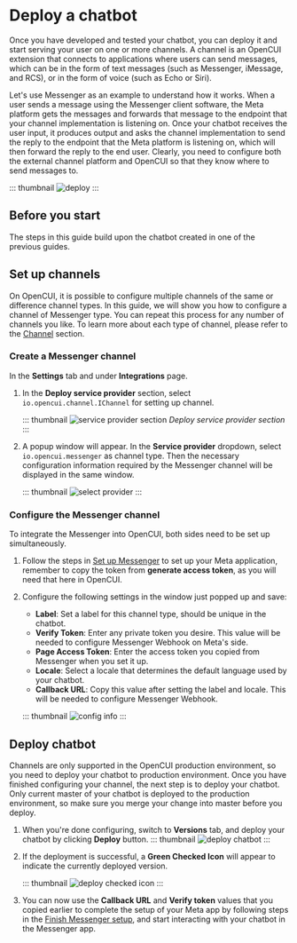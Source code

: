 # Deploy a chatbot

Once you have developed and tested your chatbot, you can deploy it and start serving your user on one or more channels. A channel is an OpenCUI extension that connects to applications where users can send messages, which can be in the form of text messages (such as Messenger, iMessage, and RCS), or in the form of voice (such as Echo or Siri).

Let's use Messenger as an example to understand how it works. When a user sends a message using the Messenger client software, the Meta platform gets the messages and forwards that message to the endpoint that your channel implementation is listening on. Once your chatbot receives the user input, it produces output and asks the channel implementation to send the reply to the endpoint that the Meta platform is listening on, which will then forward the reply to the end user. Clearly, you need to configure both the external channel platform and OpenCUI so that they know where to send messages to.

::: thumbnail
![deploy](/images/guide/pingpong/deploy_chatbot_channel.png)
:::

## Before you start
The steps in this guide build upon the chatbot created in one of the previous guides.

## Set up channels
On OpenCUI, it is possible to configure multiple channels of the same or difference channel types. In this guide, we will show you how to configure a channel of Messenger type. You can repeat this process for any number of channels you like. To learn more about each type of channel, please refer to the [Channel](../reference/channels/overview.md) section.

### Create a Messenger channel
In the **Settings** tab and under **Integrations** page. 
1. In the **Deploy service provider** section, select `io.opencui.channel.IChannel` for setting up channel.

   ::: thumbnail
   ![service provider section](/images/guide/pingpong/service_provider_section.png)
   *Deploy service provider section*
   :::

2. A popup window will appear. In the **Service provider** dropdown, select `io.opencui.messenger` as channel type. Then the necessary configuration information required by the Messenger channel will be displayed in the same window.

   ::: thumbnail
   ![select provider](/images/guide/pingpong/select_provider.png)
   :::

### Configure the Messenger channel
To integrate the Messenger into OpenCUI, both sides need to be set up simultaneously.
1. Follow the steps in [Set up Messenger](../reference/channels/messenger.md#set-up-messenger) to set up your Meta application, remember to copy the token from **generate access token**, as you will need that here in OpenCUI.
2. Configure the following settings in the window just popped up and save: 
   - **Label**: Set a label for this channel type, should be unique in the chatbot. 
   - **Verify Token**: Enter any private token you desire. This value will be needed to configure Messenger Webhook on Meta's side.
   - **Page Access Token**: Enter the access token you copied from Messenger when you set it up.
   - **Locale**: Select a locale that determines the default language used by your chatbot.
   - **Callback URL**: Copy this value after setting the label and locale. This will be needed to configure Messenger Webhook.

   ::: thumbnail
   ![config info](/images/guide/pingpong/config_info.png)
   :::

## Deploy chatbot

Channels are only supported in the OpenCUI production environment, so you need to deploy your chatbot to production environment. Once you have finished configuring your channel, the next step is to deploy your chatbot. Only current master of your chatbot is deployed to the production environment, so make sure you merge your change into master before you deploy.

1. When you're done configuring, switch to **Versions** tab, and deploy your chatbot by clicking **Deploy** button.
   ::: thumbnail
   ![deploy chatbot](/images/guide/pingpong/deploy_chatbot.png)
   :::

2. If the deployment is successful, a **Green Checked Icon** will appear to indicate the currently deployed version. 

   ::: thumbnail
   ![deploy checked icon](/images/guide/pingpong/deploy_checked_icon.png)
   :::

3. You can now use the **Callback URL** and **Verify token** values that you copied earlier to complete the setup of your Meta app by following steps in the [Finish Messenger setup](../reference/channels/messenger.md#finish-messenger-setup), and start interacting with your chatbot in the Messenger app.